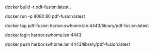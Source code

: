 docker build -t pdf-fusion:latest .

docker run -p 8080:80 pdf-fusion:latest

docker tag pdf-fusion  harbor.swhome.lan:4443/library/pdf-fusion:latest

docker login harbor.swhome.lan:4443

docker push harbor.swhome.lan:4443/library/pdf-fusion:latest
